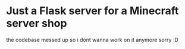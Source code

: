 # Just a Flask server for a Minecraft server shop



the codebase messed up so i dont wanna work on it anymore sorry :D
